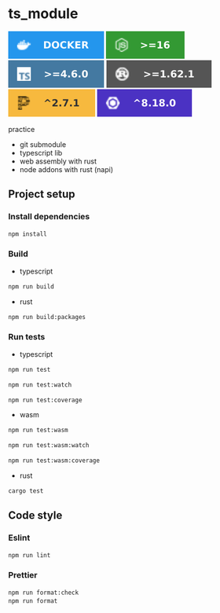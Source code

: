 # ts_module

![Docker](resources/logo/docker-2496ed.svg)
![Node](resources/logo/node_16.svg)
![Typescript](resources/logo/ts.svg)
![Rust](resources/logo/rust.svg)
![Prettier](resources/logo/prettier.svg)
![Eslint](resources/logo/eslint.svg)

practice

* git submodule
* typescript lib
* web assembly with rust
* node addons with rust (napi)


## Project setup

### Install dependencies

```bash
npm install
```

### Build

- typescript

```bash
npm run build
```

- rust

```bash
npm run build:packages
```

### Run tests

- typescript

```bash
npm run test
```

```bash
npm run test:watch
```

```bash
npm run test:coverage
```

- wasm

```bash
npm run test:wasm
```

```bash
npm run test:wasm:watch
```

```bash
npm run test:wasm:coverage
```

- rust

```bash
cargo test
```

## Code style

### Eslint

```bash
npm run lint
```

### Prettier

```bash
npm run format:check
npm run format
```


